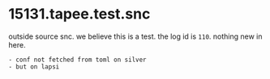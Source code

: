 # 15131.tapee.test.snc
outside source snc.
we believe this is a test. the log id is `110`.
nothing new in here.
```
- conf not fetched from toml on silver
- but on lapsi
```

